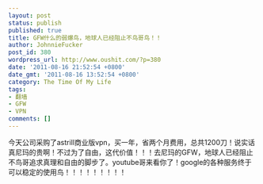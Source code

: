 ```yaml
---
layout: post
status: publish
published: true
title: GFW什么的弱爆鸟，地球人已经阻止不鸟哥鸟！！
author: JohnnieFucker
post_id: 380
wordpress_url: http://www.oushit.com/?p=380
date: '2011-08-16 21:52:54 +0800'
date_gmt: '2011-08-16 13:52:54 +0800'
category: The Time Of My Life
tags:
- 翻墙
- GFW
- VPN
comments: []
---
```

<p><img src="http://www.vpnchoice.com/blog/wp-content/uploads/2011/06/astrill.jpg" alt="" /><br />
今天公司采购了astrill商业版vpn，买一年，省两个月费用，总共1200刀！说实话真尼玛的贵啊！不过为了自由，这代价值！！！去尼玛的GFW，地球人已经阻止不鸟哥追求真理和自由的脚步了。youtube哥来看你了！google的各种服务终于可以稳定的使用鸟！！！！！！！！！</p>
